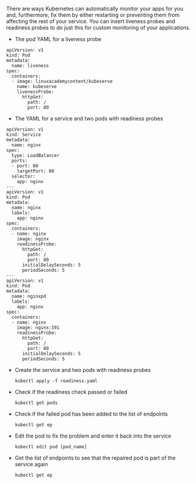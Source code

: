 There are ways Kubernetes can automatically monitor your apps for you and, furthermore, fix them by either restarting or preventing them from affecting the rest of your service. You can insert liveness probes and readiness probes to do just this for custom monitoring of your applications.

* The pod YAML for a liveness probe

```
apiVersion: v1
kind: Pod
metadata:
  name: liveness
spec:
  containers:
  - image: linuxacademycontent/kubeserve
    name: kubeserve
    livenessProbe:
      httpGet:
        path: /
        port: 80
```

* The YAML for a service and two pods with readiness probes

```
apiVersion: v1
kind: Service
metadata:
  name: nginx
spec:
  type: LoadBalancer
  ports:
  - port: 80
    targetPort: 80
  selector:
    app: nginx
---
apiVersion: v1
kind: Pod
metadata:
  name: nginx
  labels:
    app: nginx
spec:
  containers:
  - name: nginx
    image: nginx
    readinessProbe:
      httpGet:
        path: /
        port: 80
      initialDelaySeconds: 5
      periodSeconds: 5
---
apiVersion: v1
kind: Pod
metadata:
  name: nginxpd
  labels:
    app: nginx
spec:
  containers:
  - name: nginx
    image: nginx:191
    readinessProbe:
      httpGet:
        path: /
        port: 80
      initialDelaySeconds: 5
      periodSeconds: 5
```

* Create the service and two pods with readiness probes

  `kubectl apply -f readiness.yaml`

* Check if the readiness check passed or failed

  `kubectl get pods`

* Check if the failed pod has been added to the list of endpoints

  `kubectl get ep`

* Edit the pod to fix the problem and enter it back into the service

  `kubectl edit pod [pod_name]`

* Get the list of endpoints to see that the repaired pod is part of the service again

  `kubectl get ep`